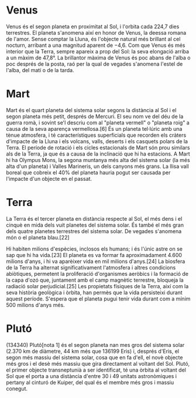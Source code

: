 # Venus
Venus és el segon planeta en proximitat al Sol, i l'orbita cada 224,7 dies terrestres. El planeta s'anomena així en honor de Venus, la deessa romana de l'amor. Sense comptar la Lluna, és l'objecte natural més brillant al cel nocturn, arribant a una magnitud aparent de −4,6. Com que Venus és més interior que la Terra, sempre apareix a prop del Sol: la seva elongació arriba a un màxim de 47,8°. La brillantor màxima de Venus és poc abans de l'alba o poc després de la posta, raó per la qual de vegades s'anomena l'estel de l'alba, del matí o de la tarda.

# Mart
Mart és el quart planeta del sistema solar segons la distància al Sol i el segon planeta més petit, després de Mercuri. El seu nom ve del déu de la guerra romà, i sovint se'l descriu com al "planeta vermell" o "planeta roig" a causa de la seva aparença vermellosa.[6] És un planeta tel·lúric amb una tènue atmosfera, i té característiques superficials que recorden els cràters d'impacte de la Lluna i els volcans, valls, deserts i els casquets polars de la Terra. El període de rotació i els cicles estacionals de Mart són prou similars als de la Terra, ja que és a causa de la inclinació que hi ha estacions. A Mart hi ha Olympus Mons, la segona muntanya més alta del sistema solar (la més alta d'un planeta) i Valles Marineris, un dels canyons més grans. La llisa vall boreal que cobreix el 40% del planeta hauria pogut ser causada per l'impacte d'un objecte en el passat.

# Terra
La Terra és el tercer planeta en distància respecte al Sol, el més dens i el cinquè en mida dels vuit planetes del sistema solar. És també el més gran dels quatre planetes terrestres del sistema solar. De vegades s'anomena món o el planeta blau.[22]

Hi habiten milions d'espècies, inclosos els humans; i és l'únic astre on se sap que hi ha vida.[23] El planeta es va formar fa aproximadament 4.600 milions d'anys, i hi va aparèixer vida en mil milions d'anys.[24] La biosfera de la Terra ha alternat significativament l'atmosfera i altres condicions abiòtiques, permetent la proliferació d'organismes aeròbics i la formació de la capa d'ozó que, juntament amb el camp magnètic terrestre, bloqueja la radiació solar perjudicial.[25] Les propietats físiques de la Terra, així com la seva història geològica i òrbita, han permès que la vida persisteixi durant aquest període. S'espera que el planeta pugui tenir vida durant com a mínim 500 milions d'anys més.

# Plutó
(134340) Plutó[nota 1] és el segon planeta nan mes gros del sistema solar (2.370 km de diàmetre, 44 km més que 136199 Eris) i, després d'Eris, el segon més massiu del sistema solar, cosa que en fa d'ell, el novè objecte més gros i el desè més massiu que gira directament al voltant del Sol. Plutó, el primer objecte transneptunià a ser identificat, té una òrbita al voltant del Sol que el porta a una distància d'entre 30 i 49 unitats astronòmiques i pertany al cinturó de Kuiper, del qual és el membre més gros i massiu conegut. 
